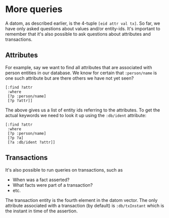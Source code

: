 # More queries

A datom, as described earlier, is the 4-tuple `[eid attr val tx]`. So far, we have only asked questions about values and/or entity-ids. It's important to remember that it's also possible to ask questions about attributes and transactions.

## Attributes 

For example, say we want to find all attributes that are associated with person entities in our database. We know for certain that `:person/name` is one such attribute but are there others we have not yet seen?

    [:find ?attr
     :where 
     [?p :person/name]
     [?p ?attr]]

The above gives us a list of entity ids referring to the attributes. To get the actual keywords we need to look it up using the `:db/ident` attribute:

    [:find ?attr
     :where
     [?p :person/name]
     [?p ?a]
     [?a :db/ident ?attr]]

## Transactions

It's also possible to run queries on transactions, such as

* When was a fact asserted?
* What facts were part of a transaction?
* etc.

The transaction entity is the fourth element in the datom vector. The only attribute associated with a transaction (by default) is `:db/txInstant` which is the instant in time of the assertion.
